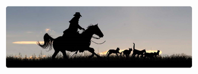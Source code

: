 ![Herding cats](https://github.com/jermdavis/jermdavis/blob/master/cats.jpg?raw=true "Herding cats")
<div style="display:none"><a rel="me" href="https://mastodon.social/@jermdavis">Mastodon</a></div>
